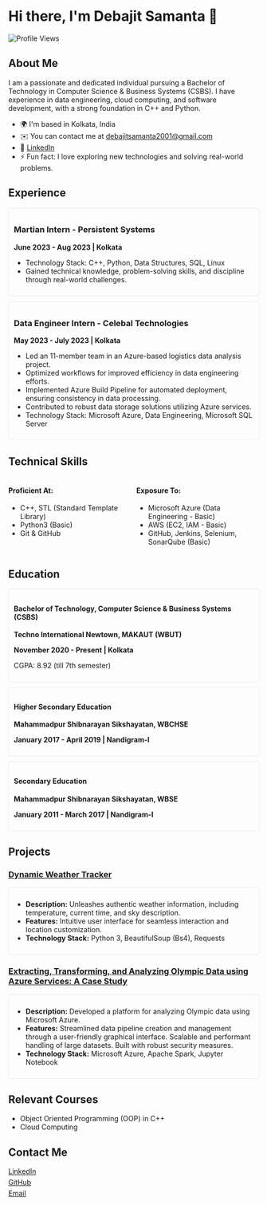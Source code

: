 # Hi there, I'm Debajit Samanta 👋

![Profile Views](https://komarev.com/ghpvc/?username=DEBAJITSAMANTA7&color=blue)

## About Me
I am a passionate and dedicated individual pursuing a Bachelor of Technology in Computer Science & Business Systems (CSBS). I have experience in data engineering, cloud computing, and software development, with a strong foundation in C++ and Python.

- 🌍  I'm based in Kolkata, India
- ✉️  You can contact me at <a href="mailto:debajitsamanta2001@gmail.com">debajitsamanta2001@gmail.com</a>
- 💼  <a href="https://www.linkedin.com/in/debajit-samanta-5199161b9/">LinkedIn</a>
- ⚡  Fun fact: I love exploring new technologies and solving real-world problems.

## Experience
<div style="border: 1px solid #eaeaea; border-radius: 5px; padding: 10px; margin-bottom: 10px;">
  <h3>Martian Intern - Persistent Systems</h3>
  <p><strong>June 2023 - Aug 2023 | Kolkata</strong></p>
  <ul>
    <li>Technology Stack: C++, Python, Data Structures, SQL, Linux</li>
    <li>Gained technical knowledge, problem-solving skills, and discipline through real-world challenges.</li>
  </ul>
</div>

<div style="border: 1px solid #eaeaea; border-radius: 5px; padding: 10px; margin-bottom: 10px;">
  <h3>Data Engineer Intern - Celebal Technologies</h3>
  <p><strong>May 2023 - July 2023 | Kolkata</strong></p>
  <ul>
    <li>Led an 11-member team in an Azure-based logistics data analysis project.</li>
    <li>Optimized workflows for improved efficiency in data engineering efforts.</li>
    <li>Implemented Azure Build Pipeline for automated deployment, ensuring consistency in data processing.</li>
    <li>Contributed to robust data storage solutions utilizing Azure services.</li>
    <li>Technology Stack: Microsoft Azure, Data Engineering, Microsoft SQL Server</li>
  </ul>
</div>

## Technical Skills
<div style="display: flex; flex-wrap: wrap; gap: 10px;">
  <div style="flex: 1; min-width: 200px;">
    <h4>Proficient At:</h4>
    <ul>
      <li>C++, STL (Standard Template Library)</li>
      <li>Python3 (Basic)</li>
      <li>Git & GitHub</li>
    </ul>
  </div>
  <div style="flex: 1; min-width: 200px;">
    <h4>Exposure To:</h4>
    <ul>
      <li>Microsoft Azure (Data Engineering - Basic)</li>
      <li>AWS (EC2, IAM - Basic)</li>
      <li>GitHub, Jenkins, Selenium, SonarQube (Basic)</li>
    </ul>
  </div>
</div>

## Education
<div style="border: 1px solid #eaeaea; border-radius: 5px; padding: 10px; margin-bottom: 10px;">
  <h4>Bachelor of Technology, Computer Science & Business Systems (CSBS)</h4>
  <p><strong>Techno International Newtown, MAKAUT (WBUT)</strong></p>
  <p><strong>November 2020 - Present | Kolkata</strong></p>
  <p>CGPA: 8.92 (till 7th semester)</p>
</div>

<div style="border: 1px solid #eaeaea; border-radius: 5px; padding: 10px; margin-bottom: 10px;">
  <h4>Higher Secondary Education</h4>
  <p><strong>Mahammadpur Shibnarayan Sikshayatan, WBCHSE</strong></p>
  <p><strong>January 2017 - April 2019 | Nandigram-I</strong></p>
 
</div>

<div style="border: 1px solid #eaeaea; border-radius: 5px; padding: 10px; margin-bottom: 10px;">
  <h4>Secondary Education</h4>
  <p><strong>Mahammadpur Shibnarayan Sikshayatan, WBSE</strong></p>
  <p><strong>January 2011 - March 2017 | Nandigram-I</strong></p>
  
</div>

## Projects
### [Dynamic Weather Tracker](#)
<div style="border: 1px solid #eaeaea; border-radius: 5px; padding: 10px; margin-bottom: 10px;">
  <ul>
    <li><strong>Description:</strong> Unleashes authentic weather information, including temperature, current time, and sky description.</li>
    <li><strong>Features:</strong> Intuitive user interface for seamless interaction and location customization.</li>
    <li><strong>Technology Stack:</strong> Python 3, BeautifulSoup (Bs4), Requests</li>
  </ul>
</div>

### [Extracting, Transforming, and Analyzing Olympic Data using Azure Services: A Case Study](#)
<div style="border: 1px solid #eaeaea; border-radius: 5px; padding: 10px; margin-bottom: 10px;">
  <ul>
    <li><strong>Description:</strong> Developed a platform for analyzing Olympic data using Microsoft Azure.</li>
    <li><strong>Features:</strong> Streamlined data pipeline creation and management through a user-friendly graphical interface. Scalable and performant handling of large datasets. Built with robust security measures.</li>
    <li><strong>Technology Stack:</strong> Microsoft Azure, Apache Spark, Jupyter Notebook</li>
  </ul>
</div>

## Relevant Courses
- Object Oriented Programming (OOP) in C++
- Cloud Computing

## Contact Me
<div style="display: flex; flex-direction: column;">
  <a href="https://www.linkedin.com/in/debajit-samanta-5199161b9/" style="margin-bottom: 5px;">LinkedIn</a>
  <a href="https://github.com/DEBAJITSAMANTA7" style="margin-bottom: 5px;">GitHub</a>
  <a href="mailto:debajitsamanta2001@gmail.com" style="margin-bottom: 5px;">Email</a>
</div>
